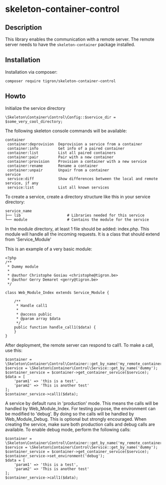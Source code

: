 # skeleton-container-control

## Description

This library enables the communication with a remote server. The remote server
needs to have the `skeleton-container` package installed.

## Installation

Installation via composer:

    composer require tigron/skeleton-container-control

## Howto

Initialize the service directory

    \Skeleton\Container\Control\Config::$service_dir = $some_very_cool_directory;

The following skeleton console commands will be available:

    container
     container:deprovision  Deprovision a service from a container
     container:info         Get info of a paired container
     container:list         List all paired containers
     container:pair         Pair with a new container
     container:provision    Provision a container with a new service
     container:rename       Rename a container
     container:unpair       Unpair from a container
    service
     service:diff           Show differences between the local and remote service, if any
     service:list           List all known services

To create a service, create a directory structure like this in your service
directory:

    service_name
    ├── lib 	                # Libraries needed for this service
    └── module                  # Contains the module for the service

In the module directory, at least 1 file should be added: index.php.
This module will handle all the incoming requests. It is a class that should
extend from 'Service_Module'

This is an example of a very basic module:

    <?php
    /**
     * Dummy module
     *
     * @author Christophe Gosiau <christophe@tigron.be>
     * @author Gerry Demaret <gerry@tigron.be>
     */

    class Web_Module_Index extends Service_Module {

        /**
         * Handle call1
         *
         * @access public
         * @param array $data
         */
        public function handle_call1($data) {
        }
    }

After deployment, the remote server can respond to call1. To make a call, use
this:

    $container = \Skeleton\Container\Control\Container::get_by_name('my_remote_container');
    $service = \Skeleton\Container\Control\Service::get_by_name('dummy');
    $container_service = $container->get_container_service($service);
    $data = [
        'param1' => 'this is a test',
        'param2' => 'This is another test'
    ];
    $container_service->call1($data);

A service by default runs in 'production' mode. This means the calls will be
handled by Web_Module_Index.
For testing purpose, the environment can be modified to 'debug'. By doing so
the calls will be handled by Web_Module_Debug. This is optional but strongly
encouraged.
When creating the service, make sure both production calls and debug calls
are available.
To enable debug mode, perform the following calls:

    $container = \Skeleton\Container\Control\Container::get_by_name('my_remote_container');
    $service = \Skeleton\Container\Control\Service::get_by_name('dummy');
    $container_service = $container->get_container_service($service);
    $container_service->set_environment('debug');
    $data = [
        'param1' => 'this is a test',
        'param2' => 'This is another test'
    ];
    $container_service->call1($data);
